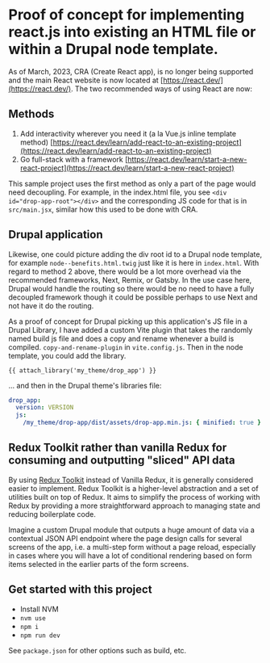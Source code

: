 # Proof of concept for implementing react.js into existing an HTML file or within a Drupal node template.

As of March, 2023, CRA (Create React app), is no longer being supported and the main React website is now located at [https://react.dev/](https://react.dev/). The two recommended ways of using React are now:

## Methods

1. Add interactivity wherever you need it (a la Vue.js inline template method) [https://react.dev/learn/add-react-to-an-existing-project](https://react.dev/learn/add-react-to-an-existing-project)
2. Go full-stack with a framework [https://react.dev/learn/start-a-new-react-project](https://react.dev/learn/start-a-new-react-project)

This sample project uses the first method as only a part of the page would need decoupling. For example, in the index.html file, you see `<div id="drop-app-root"></div>` and the corresponding JS code for that is in `src/main.jsx`, similar how this used to be done with CRA.

## Drupal application

Likewise, one could picture adding the div root id to a Drupal node template, for example `node--benefits.html.twig` just like it is here in `index.html`. With regard to method 2 above, there would be a lot more overhead via the recommended frameworks, Next, Remix, or Gatsby. In the use case here, Drupal would handle the routing so there would be no need to have a fully decoupled framework though it could be possible perhaps to use Next and not have it do the routing.

As a proof of concept for Drupal picking up this application's JS file in a Drupal Library, I have added a custom Vite plugin that takes the randomly named build js file and does a copy and rename whenever a build is compiled. `copy-and-rename-plugin` in `vite.config.js`. Then in the node template, you could add the library.

```twig
{{ attach_library('my_theme/drop_app') }}
```

... and then in the Drupal theme's libraries file:

```yaml
drop_app:
  version: VERSION
  js:
    /my_theme/drop-app/dist/assets/drop-app.min.js: { minified: true }
```

## Redux Toolkit rather than vanilla Redux for consuming and outputting "sliced" API data

By using [Redux Toolkit](https://redux-toolkit.js.org/) instead of Vanilla Redux, it is generally considered easier to implement. Redux Toolkit is a higher-level abstraction and a set of utilities built on top of Redux. It aims to simplify the process of working with Redux by providing a more straightforward approach to managing state and reducing boilerplate code.

Imagine a custom Drupal module that outputs a huge amount of data via a contextual JSON API endpoint where the page design calls for several screens of the app, i.e. a multi-step form without a page reload, especially in cases where you will have a lot of conditional rendering based on form items selected in the earlier parts of the form screens.

## Get started with this project

- Install NVM
- `nvm use`
- `npm i`
- `npm run dev`

See `package.json` for other options such as build, etc.
